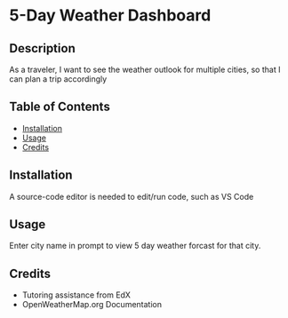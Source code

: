 # 5-Day Weather Dashboard

## Description

As a traveler,
I want to see the weather outlook for multiple cities,
so that I can plan a trip accordingly

## Table of Contents
- [Installation](#installation)
- [Usage](#usage)
- [Credits](#credits)

## Installation

A source-code editor is needed to edit/run code, such as VS Code

## Usage

Enter city name in prompt to view 5 day weather forcast for that city.

## Credits

- Tutoring assistance from EdX
- OpenWeatherMap.org Documentation